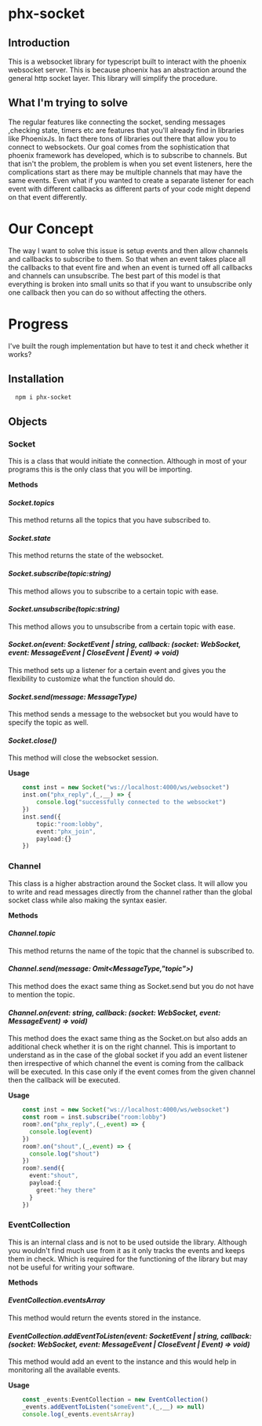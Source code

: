 # phx-socket
## Introduction
This is a websocket library for typescript built to interact with the phoenix websocket server. This is because phoenix has an abstraction around the general http socket layer. This library will simplify the procedure.

## What I'm trying to solve
The regular features like connecting the socket, sending messages ,checking state, timers etc are features that you'll already find in libraries like PhoenixJs. In fact there tons of libraries out there that allow you to connect to websockets. Our goal comes from the sophistication that phoenix framework has developed, which is to subscribe to channels. But that isn't the problem, the problem is when you set event listeners, here the complications start as there may be multiple channels that may have the same events. Even what if you wanted to create a separate listener for each event with different callbacks as different parts of your code might depend on that event differently. 
# Our Concept
The way I want to solve this issue is setup events and then allow channels and callbacks to subscribe to them. So that when an event takes place all the callbacks to that event fire and when an event is turned off all callbacks and channels can unsubscribe. The best part of this model is that everything is broken into small units so that if you want to unsubscribe only one callback then you can do so without affecting the others. 
# Progress
I've built the rough implementation but have to test it and check whether it works?

## Installation
```bash
  npm i phx-socket
```

## Objects
### Socket
This is a class that would initiate the connection. Although in most of your programs this is the only class that you will be importing.

**Methods**
#### _Socket.topics_
This method returns all the topics that you have subscribed to.

#### _Socket.state_
This method returns the state of the websocket.

#### _Socket.subscribe(__topic__:string)_
This method allows you to subscribe to a certain topic with ease.

#### _Socket.unsubscribe(__topic__:string)_
This method allows you to unsubscribe from a certain topic with ease.

#### _Socket.on(__event__: SocketEvent | string, __callback__: (socket: WebSocket, event: MessageEvent | CloseEvent | Event) => void)_
This method sets up a listener for a certain event and gives you the flexibility to customize what the function should do.

#### _Socket.send(__message__: MessageType<PayloadType>)_
This method sends a message to the websocket but you would have to specify the topic as well.

#### _Socket.close()_
This method will close the websocket session.

**Usage**
```ts
    const inst = new Socket("ws://localhost:4000/ws/websocket")
    inst.on("phx_reply",(_,__) => {
        console.log("successfully connected to the websocket")
    })
    inst.send({
        topic:"room:lobby",
        event:"phx_join",
        payload:{}
    })
```

### Channel
This class is a higher abstraction around the Socket class. It will allow you to write and read messages directly from the channel rather than the global socket class while also making the syntax easier.

**Methods**
#### _Channel.topic_
This method returns the name of the topic that the channel is subscribed to.

#### _Channel.send(__message__: Omit<MessageType<PayloadType>,"topic">)_
This method does the exact same thing as Socket.send but you do not have to mention the topic.

#### _Channel.on(__event__: string, __callback__: (socket: WebSocket, event: MessageEvent) => void)_
This method does the exact same thing as the Socket.on but also adds an additional check whether it is on the right channel. This is important to understand as in the case of the global socket if you add an event listener then irrespective of which channel the event is coming from the callback will be executed. In this case only if the event comes from the given channel then the callback will be executed.

**Usage**
```ts
    const inst = new Socket("ws://localhost:4000/ws/websocket")
    const room = inst.subscribe("room:lobby")
    room?.on("phx_reply",(_,event) => {
      console.log(event)
    })
    room?.on("shout",(_,event) => {
      console.log("shout")
    })
    room?.send({
      event:"shout",
      payload:{
        greet:"hey there"
      }
    })
```

### EventCollection
This is an internal class and is not to be used outside the library. Although you wouldn't find much use from it as it only tracks the events and keeps them in check. Which is required for the functioning of the library but may not be useful for writing your software.

**Methods**
#### _EventCollection.eventsArray_
This method would return the events stored in the instance.

#### _EventCollection.addEventToListen(__event__: SocketEvent | string, __callback__: (socket: WebSocket, event: MessageEvent | CloseEvent | Event) => void)_
This method would add an event to the instance and this would help in monitoring all the available events.

**Usage**
```ts
    const _events:EventCollection = new EventCollection()
    _events.addEventToListen("someEvent",(_,__) => null)
    console.log(_events.eventsArray)
```